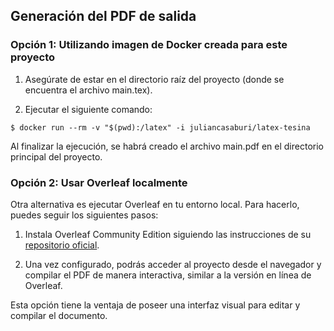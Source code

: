 ## Generación del PDF de salida

### Opción 1: Utilizando imagen de Docker creada para este proyecto

1. Asegúrate de estar en el directorio raíz del proyecto (donde se encuentra el archivo main.tex).

2. Ejecutar el siguiente comando:

```console
$ docker run --rm -v "$(pwd):/latex" -i juliancasaburi/latex-tesina
```

Al finalizar la ejecución, se habrá creado el archivo main.pdf en el directorio principal del proyecto.

### Opción 2: Usar Overleaf localmente
Otra alternativa es ejecutar Overleaf en tu entorno local. Para hacerlo, puedes seguir los siguientes pasos:

1. Instala Overleaf Community Edition siguiendo las instrucciones de su [repositorio oficial](https://github.com/overleaf/overleaf).

2. Una vez configurado, podrás acceder al proyecto desde el navegador y compilar el PDF de manera interactiva, similar a la versión en línea de Overleaf.

Esta opción tiene la ventaja de poseer una interfaz visual para editar y compilar el documento.

